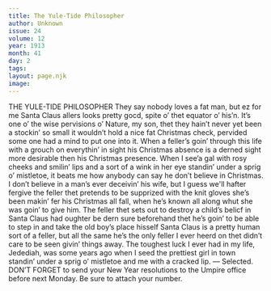 ```yaml
---
title: The Yule-Tide Philosopher
author: Unknown
issue: 24
volume: 12
year: 1913
month: 41
day: 2
tags:
layout: page.njk
image:
---
```

THE YULE-TIDE PHILOSOPHER    They say nobody loves a fat man, but ez for me Santa Claus allers looks pretty gocd, spite o’ thet equator o’ his’n.    It’s one o’ the wise pervisions o’ Nature, my son, thet they hain’t never yet been a stockin’ so small it wouldn’t hold a nice fat Christmas check, pervided some one had a mind to put one into it. When a feller’s goin’ through this life with a grouch on everythin’ in sight his Christmas absence is a derned sight more desirable then his Christmas presence. When I see’a gal with rosy cheeks and smilin’ lips and a sort of a wink in her eye standin’ under a sprig o’ mistletoe, it beats me how anybody can say he don’t believe in Christmas. I don’t believe in a man’s ever deceivin’ his wife, but I guess we'll hafter fergive the feller thet pretends to be supprized with the knit gloves she’s been makin’ fer his Christmas all fall, when he’s known all along whut she was goin’ to give him. The feller thet sets out to destroy a child’s belicf in Santa Claus had oughter be dern sure beforehand thet he’s goin’ to be able to step in and take the old boy’s place hisself Santa Claus is a pretty human sort of a feller, but all the same he’s the only feller I ever heerd on thet didn’t care to be seen givin’ things away. The toughest luck I ever had in my life, Jedediah, was some years ago when I seed the prettiest girl in town standin’ under a sprig o’ mistletoe and me with a cracked lip. — Selected.       DON’T FORGET to send your New Year resolutions to the Umpire office before next Monday. Be sure to attach your number. 


